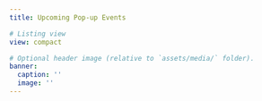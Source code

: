 ```yaml
---
title: Upcoming Pop-up Events

# Listing view
view: compact

# Optional header image (relative to `assets/media/` folder).
banner:
  caption: ''
  image: ''
---
```

